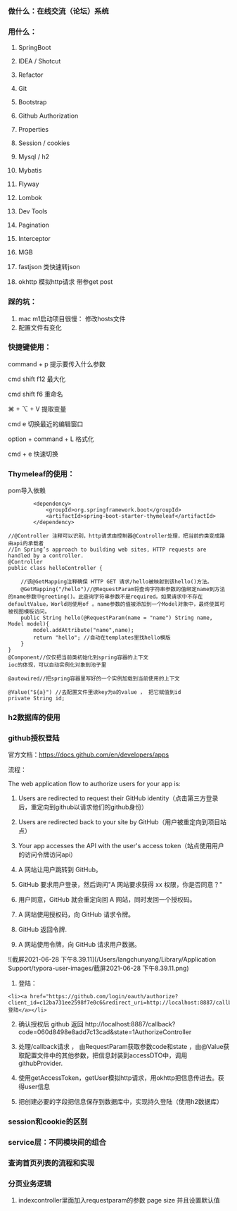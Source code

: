 ### 做什么：在线交流（论坛）系统

### 用什么：

1. SpringBoot

2. IDEA / Shotcut

3. Refactor

4. Git

5. Bootstrap

6. Github Authorization

7. Properties

8. Session / cookies

9. Mysql / h2

10. Mybatis

11. Flyway

12. Lombok

13. Dev Tools

14. Pagination

15. Interceptor

16. MGB

17. fastjson 类快速转json

18. okhttp 模拟http请求 带参get post

    

### 踩的坑：

1. mac m1启动项目很慢： 修改hosts文件
2. 配置文件有变化





### 快捷键使用：

command + p 提示要传入什么参数

cmd shift f12 最大化

cmd shift f6 重命名

⌘ + ⌥ + V 提取变量

cmd e 切换最近的编辑窗口

option + command + L  格式化

cmd + e 快速切换





### **Thymeleaf**的使用：

pom导入依赖

```
        <dependency>
            <groupId>org.springframework.boot</groupId>
            <artifactId>spring-boot-starter-thymeleaf</artifactId>
        </dependency>
```

```
//@Controller 注释可以识别，http请求由控制器@Controller处理，把当前的类变成路由api的承载者
//In Spring’s approach to building web sites, HTTP requests are handled by a controller.
@Controller
public class helloController {

    //该@GetMapping注释确保 HTTP GET 请求/hello被映射到该hello()方法。
    @GetMapping("/hello")//@RequestParam将查询字符串参数的值绑定name到方法的name参数中greeting()。此查询字符串参数不是required。如果请求中不存在defaultValue，World则使用of 。name参数的值被添加到一个Model对象中，最终使其可被视图模板访问。
    public String hello(@RequestParam(name = "name") String name, Model model){
        model.addAttribute("name",name);
        return "hello"; //自动在templates里找hello模版
    }
}
@Component//仅仅把当前类初始化到spring容器的上下文
ioc的体现，可以自动实例化对象到池子里

@autowired//把spring容器里写好的一个实例加载到当前使用的上下文

@Value("${a}") //去配置文件里读key为a的value ， 把它赋值到id
private String id;
```



### h2数据库的使用







### github授权登陆

官方文档：https://docs.github.com/en/developers/apps

流程：

The web application flow to authorize users for your app is:

1. Users are redirected to request their GitHub identity（点击第三方登录后，重定向到github以请求他们的github身份）
2. Users are redirected back to your site by GitHub（用户被重定向到项目站点）
3. Your app accesses the API with the user's access token（站点使用用户的访问令牌访问api）



1. A 网站让用户跳转到 GitHub。
2. GitHub 要求用户登录，然后询问"A 网站要求获得 xx 权限，你是否同意？"
3. 用户同意，GitHub 就会重定向回 A 网站，同时发回一个授权码。
4. A 网站使用授权码，向 GitHub 请求令牌。
5. GitHub 返回令牌.
6. A 网站使用令牌，向 GitHub 请求用户数据。

![截屏2021-06-28 下午8.39.11](/Users/langchunyang/Library/Application Support/typora-user-images/截屏2021-06-28 下午8.39.11.png)

1. 登陆：

```
<li><a href="https://github.com/login/oauth/authorize?client_id=c12ba731ee2598f7e0c6&redirect_uri=http://localhost:8887/callback&scope=user&state=1">登陆</a></li>
```

2. 确认授权后 github 返回 http://localhost:8887/callback?code=060d8498e8add7c13cad&state=1AuthorizeController 
3. 处理/callback请求 ， 由RequestParam获取参数code和state ，由@Value获取配置文件中的其他参数，把信息封装到accessDTO中，调用githubProvider.
4. 使用getAccessToken，getUser模拟http请求，用okhttp把信息传进去。获得user信息

5. 把创建必要的字段把信息保存到数据库中，实现持久登陆（使用h2数据库）







### session和cookie的区别

### service层：不同模块间的组合

### 查询首页列表的流程和实现



### 分页业务逻辑

1. indexcontroller里面加入requestparam的参数 page size 并且设置默认值























